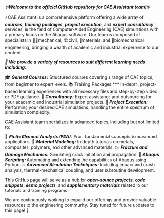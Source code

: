 ***✨Welcome to the official GitHub repository for CAE Assistant team!✨***

⚡️CAE Assistant is a comprehensive platform offering a wide array of ***courses***, ***training packages***, ***project execution***, and ***expert consultancy*** services, in the field of Computer-Aided Engineering (CAE) simulations with a primary focus on the Abaqus software. Our team is composed of specialists in 🧑‍💻mechanical, 🏗️civil, 🔬materials, and 🧬biomechanical engineering, bringing a wealth of academic and industrial experience to our content. 


***🧰 We provide a variety of resources to suit different learning needs including:***

🎓 ***General Courses:*** Structured courses covering a range of CAE topics, from beginner to expert levels.
📚 Training Packages:*** In-depth, project-based learning experiences with all necessary files and step-by-step video or PDF guidance.
🤝 ***Consultancy:*** Expert assistance and outsourcing for your academic and industrial simulation projects.
🚀 ***Project Execution:*** Performing your desired CAE simulations, handling the entire spectrum of simulation complexity.


CAE Assistant team specializes in advanced topics, including but not limited to:

🔧 ***Finite Element Analysis (FEA):*** From fundamental concepts to advanced applications.
🧱 ***Material Modeling:*** In-depth tutorials on metals, composites, polymers, and other advanced materials.
📉 ***Fracture and Damage Mechanics:*** Simulating crack initiation and propagation.
📜 ***Abaqus Scripting:*** Automating and extending the capabilities of Abaqus using Python.
💥 ***Advanced Simulation Techniques:*** Including impact and crash analysis, thermal-mechanical coupling, and user subroutine development.


This GitHub page will serve as a hub for ***open-source projects***, ***code snippets***, ***demo projects***, and ***supplementary materials*** related to our tutorials and training programs.

We are continuously working to expand our offerings and provide valuable resources to the engineering community. Stay tuned for future updates to this page! 🌟
